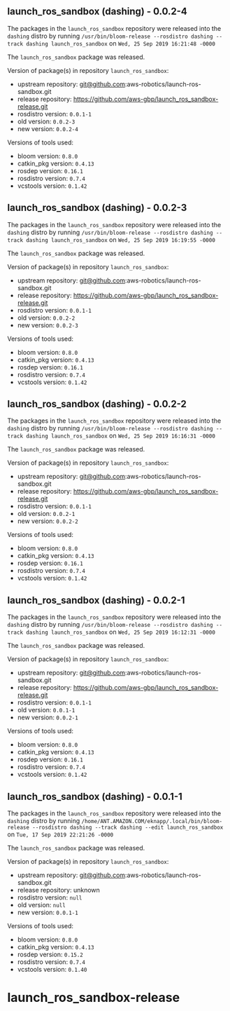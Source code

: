 ## launch_ros_sandbox (dashing) - 0.0.2-4

The packages in the `launch_ros_sandbox` repository were released into the `dashing` distro by running `/usr/bin/bloom-release --rosdistro dashing --track dashing launch_ros_sandbox` on `Wed, 25 Sep 2019 16:21:48 -0000`

The `launch_ros_sandbox` package was released.

Version of package(s) in repository `launch_ros_sandbox`:

- upstream repository: git@github.com:aws-robotics/launch-ros-sandbox.git
- release repository: https://github.com/aws-gbp/launch_ros_sandbox-release.git
- rosdistro version: `0.0.1-1`
- old version: `0.0.2-3`
- new version: `0.0.2-4`

Versions of tools used:

- bloom version: `0.8.0`
- catkin_pkg version: `0.4.13`
- rosdep version: `0.16.1`
- rosdistro version: `0.7.4`
- vcstools version: `0.1.42`


## launch_ros_sandbox (dashing) - 0.0.2-3

The packages in the `launch_ros_sandbox` repository were released into the `dashing` distro by running `/usr/bin/bloom-release --rosdistro dashing --track dashing launch_ros_sandbox` on `Wed, 25 Sep 2019 16:19:55 -0000`

The `launch_ros_sandbox` package was released.

Version of package(s) in repository `launch_ros_sandbox`:

- upstream repository: git@github.com:aws-robotics/launch-ros-sandbox.git
- release repository: https://github.com/aws-gbp/launch_ros_sandbox-release.git
- rosdistro version: `0.0.1-1`
- old version: `0.0.2-2`
- new version: `0.0.2-3`

Versions of tools used:

- bloom version: `0.8.0`
- catkin_pkg version: `0.4.13`
- rosdep version: `0.16.1`
- rosdistro version: `0.7.4`
- vcstools version: `0.1.42`


## launch_ros_sandbox (dashing) - 0.0.2-2

The packages in the `launch_ros_sandbox` repository were released into the `dashing` distro by running `/usr/bin/bloom-release --rosdistro dashing --track dashing launch_ros_sandbox` on `Wed, 25 Sep 2019 16:16:31 -0000`

The `launch_ros_sandbox` package was released.

Version of package(s) in repository `launch_ros_sandbox`:

- upstream repository: git@github.com:aws-robotics/launch-ros-sandbox.git
- release repository: https://github.com/aws-gbp/launch_ros_sandbox-release.git
- rosdistro version: `0.0.1-1`
- old version: `0.0.2-1`
- new version: `0.0.2-2`

Versions of tools used:

- bloom version: `0.8.0`
- catkin_pkg version: `0.4.13`
- rosdep version: `0.16.1`
- rosdistro version: `0.7.4`
- vcstools version: `0.1.42`


## launch_ros_sandbox (dashing) - 0.0.2-1

The packages in the `launch_ros_sandbox` repository were released into the `dashing` distro by running `/usr/bin/bloom-release --rosdistro dashing --track dashing launch_ros_sandbox` on `Wed, 25 Sep 2019 16:12:31 -0000`

The `launch_ros_sandbox` package was released.

Version of package(s) in repository `launch_ros_sandbox`:

- upstream repository: git@github.com:aws-robotics/launch-ros-sandbox.git
- release repository: https://github.com/aws-gbp/launch_ros_sandbox-release.git
- rosdistro version: `0.0.1-1`
- old version: `0.0.1-1`
- new version: `0.0.2-1`

Versions of tools used:

- bloom version: `0.8.0`
- catkin_pkg version: `0.4.13`
- rosdep version: `0.16.1`
- rosdistro version: `0.7.4`
- vcstools version: `0.1.42`


## launch_ros_sandbox (dashing) - 0.0.1-1

The packages in the `launch_ros_sandbox` repository were released into the `dashing` distro by running `/home/ANT.AMAZON.COM/eknapp/.local/bin/bloom-release --rosdistro dashing --track dashing --edit launch_ros_sandbox` on `Tue, 17 Sep 2019 22:21:26 -0000`

The `launch_ros_sandbox` package was released.

Version of package(s) in repository `launch_ros_sandbox`:

- upstream repository: git@github.com:aws-robotics/launch-ros-sandbox.git
- release repository: unknown
- rosdistro version: `null`
- old version: `null`
- new version: `0.0.1-1`

Versions of tools used:

- bloom version: `0.8.0`
- catkin_pkg version: `0.4.13`
- rosdep version: `0.15.2`
- rosdistro version: `0.7.4`
- vcstools version: `0.1.40`


# launch_ros_sandbox-release